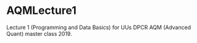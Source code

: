 # AQMLecture1
Lecture 1 (Programming and Data Basics) for UUs DPCR AQM (Advanced Quant) master class 2019.
